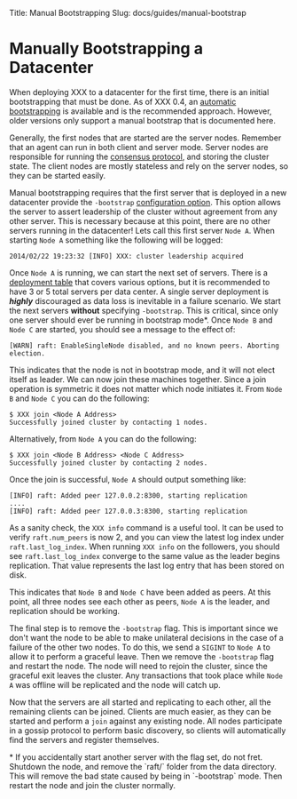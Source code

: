 Title: Manual Bootstrapping
Slug: docs/guides/manual-bootstrap


# Manually Bootstrapping a Datacenter

When deploying XXX to a datacenter for the first time, there is an initial bootstrapping that
must be done. As of XXX 0.4, an [automatic bootstrapping](/docs/guides/bootstrapping.html) is
available and is the recommended approach. However, older versions only support a manual bootstrap
that is documented here.

Generally, the first nodes that are started are the server nodes. Remember that an
agent can run in both client and server mode. Server nodes are responsible for running
the [consensus protocol](/docs/internals/consensus.html), and storing the cluster state.
The client nodes are mostly stateless and rely on the server nodes, so they can be started easily.

Manual bootstrapping requires that the first server that is deployed in a new datacenter provide
the `-bootstrap` [configuration option](/docs/agent/options.html). This option allows the server to
assert leadership of the cluster without agreement from any other server. This is necessary because
at this point, there are no other servers running in the datacenter! Lets call this first server `Node A`.
When starting `Node A` something like the following will be logged:

    2014/02/22 19:23:32 [INFO] XXX: cluster leadership acquired

Once `Node A` is running, we can start the next set of servers. There is a [deployment table](/docs/internals/consensus.html#toc_3)
that covers various options, but it is recommended to have 3 or 5 total servers per data center.
A single server deployment is _**highly**_ discouraged as data loss is inevitable in a failure scenario.
We start the next servers **without** specifying `-bootstrap`. This is critical, since only one server
should ever be running in bootstrap mode*. Once `Node B` and `Node C` are started, you should see a
message to the effect of:

    [WARN] raft: EnableSingleNode disabled, and no known peers. Aborting election.

This indicates that the node is not in bootstrap mode, and it will not elect itself as leader.
We can now join these machines together. Since a join operation is symmetric it does not matter
which node initiates it. From `Node B` and `Node C` you can do the following:

    $ XXX join <Node A Address>
    Successfully joined cluster by contacting 1 nodes.

Alternatively, from `Node A` you can do the following:

    $ XXX join <Node B Address> <Node C Address>
    Successfully joined cluster by contacting 2 nodes.

Once the join is successful, `Node A` should output something like:

    [INFO] raft: Added peer 127.0.0.2:8300, starting replication
    ....
    [INFO] raft: Added peer 127.0.0.3:8300, starting replication

As a sanity check, the `XXX info` command is a useful tool. It can be used to
verify `raft.num_peers` is now 2, and you can view the latest log index under `raft.last_log_index`.
When running `XXX info` on the followers, you should see `raft.last_log_index`
converge to the same value as the leader begins replication. That value represents the last
log entry that has been stored on disk.

This indicates that `Node B` and `Node C` have been added as peers. At this point,
all three nodes see each other as peers, `Node A` is the leader, and replication
should be working.

The final step is to remove the `-bootstrap` flag. This is important since we don't
want the node to be able to make unilateral decisions in the case of a failure of the
other two nodes. To do this, we send a `SIGINT` to `Node A` to allow it to perform
a graceful leave. Then we remove the `-bootstrap` flag and restart the node. The node
will need to rejoin the cluster, since the graceful exit leaves the cluster. Any transactions
that took place while `Node A` was offline will be replicated and the node will catch up.

Now that the servers are all started and replicating to each other, all the remaining
clients can be joined. Clients are much easier, as they can be started and perform
a `join` against any existing node. All nodes participate in a gossip protocol to
perform basic discovery, so clients will automatically find the servers and register
themselves.

<div class="alert alert-block alert-info">
* If you accidentally start another server with the flag set, do not fret.
Shutdown the node, and remove the `raft/` folder from the data directory. This will
remove the bad state caused by being in `-bootstrap` mode. Then restart the
node and join the cluster normally.
</div>

